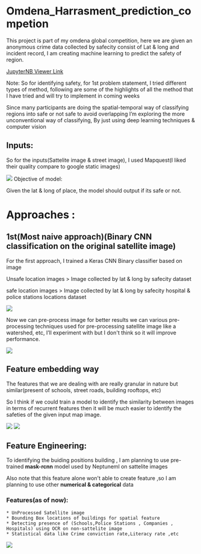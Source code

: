 # Omdena_Harrasment_prediction_competion
This project is part of my omdena global competition, here we are given an anonymous crime data collected by safecity consist of Lat &amp; long and incident record, I am creating machine learning to predict the safety of region.

[JupyterNB Viewer Link](https://nbviewer.jupyter.org/github/saurabh241930/Omdena_Harrasment_prediction_competion/tree/master/)

Note: So for identifying safety, for 1st problem statement, I tried different types of method, following are some of the highlights of all the method that I have tried and will try to implement in coming weeks

Since many participants are doing the spatial-temporal way of classifying regions into safe or not safe to avoid overlapping I’m exploring the more unconventional way of classifying, By just using deep learning techniques  & computer vision

 
## Inputs:

So for the inputs(Sattelite image & street image), I used Mapquest(I liked their quality compare to google static images)

<img src="https://i.imgur.com/wttys9v.jpg" border=0>
Objective of model:

Given the lat & long of place, the model should output if its safe or not.


# Approaches :

## 1st(Most naive approach)(Binary CNN classification on the original satellite image)

For the first approach, I trained a Keras CNN Binary classifier based on image 

Unsafe location images > Image collected by lat & long by safecity dataset

safe location images > Image collected by lat & long by safecity hospital & police stations locations dataset

<img src="https://i.imgur.com/IyTWrSq.png" border=0>

Now we can pre-process image for better results we can various pre-processing techniques used for pre-processing satellite image like a watershed, etc, I’ll experiment with but I don't think so it will improve performance.

<img src="https://i.imgur.com/NsMbrcY.png" border=0>

## Feature embedding way


The features that we are dealing with are really granular in nature but similar(present of schools, street roads, building rooftops, etc)

So I think if we could train a model to identify the similarity between images in terms of recurrent features then it will be much easier to identify the safeties of the given input map image.

<img src="https://i.imgur.com/MshhHE1.png" border=0>

<img src="https://i.imgur.com/STop5mp.png" border=0>

## Feature Engineering:

To identifying the buiding positions building , I am planning to use pre-trained **mask-rcnn** model used by Neptuneml on sattelite images

Also note that this feature alone won't able to create feature ,so I am planning to use other **numerical & categorical** data

### Features(as of now):

```
* UnProcessed Satellite image
* Bounding Box locations of buildings for spatial feature
* Detecting presence of (Schools,Police Stations , Companies , Hospitals) using OCR on non-sattelite image
* Statistical data like Crime conviction rate,Literacy rate ,etc
```

<img src="https://i.imgur.com/R0MF98K.png" border=0>




